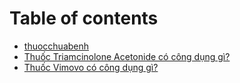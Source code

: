 # Table of contents

* [thuocchuabenh](README.md)
* [Thuốc Triamcinolone Acetonide có công dụng gì?](thuoc-triamcinolone-acetonide.md)
* [Thuốc Vimovo có công dụng gì?](thuoc-vimovo-co-cong-dung-gi.md)

